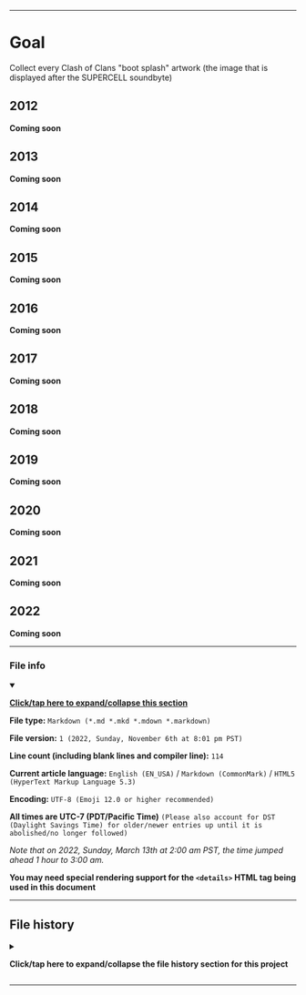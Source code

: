 
***

# Goal

Collect every Clash of Clans "boot splash" artwork (the image that is displayed after the SUPERCELL soundbyte)

## 2012

**Coming soon**

## 2013

**Coming soon**

## 2014

**Coming soon**

## 2015

**Coming soon**

## 2016

**Coming soon**

## 2017

**Coming soon**

## 2018

**Coming soon**

## 2019

**Coming soon**

## 2020

**Coming soon**

## 2021

**Coming soon**

## 2022

**Coming soon**

***

### File info

<details open><summary><p lang="en"><b><u>Click/tap here to expand/collapse this section</u></b></p></summary>

**File type:** `Markdown (*.md *.mkd *.mdown *.markdown)`

**File version:** `1 (2022, Sunday, November 6th at 8:01 pm PST)`

**Line count (including blank lines and compiler line):** `114`

**Current article language:** `English (EN_USA)` / `Markdown (CommonMark)` / `HTML5 (HyperText Markup Language 5.3)`

**Encoding:** `UTF-8 (Emoji 12.0 or higher recommended)`

**All times are UTC-7 (PDT/Pacific Time)** `(Please also account for DST (Daylight Savings Time) for older/newer entries up until it is abolished/no longer followed)`

_Note that on 2022, Sunday, March 13th at 2:00 am PST, the time jumped ahead 1 hour to 3:00 am._

**You may need special rendering support for the `<details>` HTML tag being used in this document**

</details>

***

## File history

<details><summary><p lang="en"><b>Click/tap here to expand/collapse the file history section for this project</b></p></summary>

<details><summary><p lang="en"><b>Version 1 (2022, Sunday, November 6th at 8:01 pm PST)</b></p></summary>

**This version was made by:** [`@seanpm2001`](https://github.com/seanpm2001/)

> Changes:

- [x] Started the file
- [x] Added the title section
- [x] Added the `2012` section
- [x] Added the `2013` section
- [x] Added the `2014` section
- [x] Added the `2015` section
- [x] Added the `2016` section
- [x] Added the `2017` section
- [x] Added the `2018` section
- [x] Added the `2019` section
- [x] Added the `2020` section
- [x] Added the `2021` section
- [x] Added the `2022` section
- [x] Added the `file info` section
- - [x] Added the version number
- - [x] Added the version date
- - [x] Added the line count
- [x] Added the `file history` section
- - [x] Added an entry for version 1
- [ ] No other changes in version 1

</details>

</details>

***
